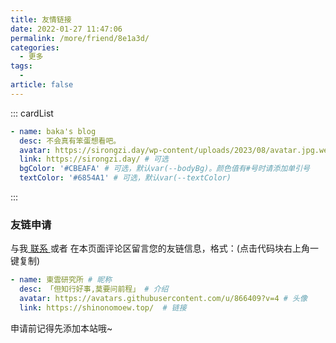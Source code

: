 ```yaml
---
title: 友情链接
date: 2022-01-27 11:47:06
permalink: /more/friend/8e1a3d/
categories:
  - 更多
tags:
  -
article: false
---
```


<InArticleAdsense
    data-ad-client="ca-pub-1725717718088510"
    data-ad-slot="7426219401">
</InArticleAdsense>

::: cardList
```yaml
- name: baka's blog
  desc: 不会真有笨蛋想看吧。
  avatar: https://sirongzi.day/wp-content/uploads/2023/08/avatar.jpg.webp # 可选
  link: https://sirongzi.day/ # 可选
  bgColor: '#CBEAFA' # 可选，默认var(--bodyBg)。颜色值有#号时请添加单引号
  textColor: '#6854A1' # 可选，默认var(--textColor)
```
:::

### 友链申请

与我[ 联系 ](/about/#联系)或者 在本页面评论区留言您的友链信息，格式：(点击代码块右上角一键复制)


```yaml
- name: 東雲研究所 # 昵称
  desc: 「但知行好事,莫要问前程」 # 介绍
  avatar: https://avatars.githubusercontent.com/u/866409?v=4 # 头像
  link: https://shinonomoew.top/  # 链接
```

申请前记得先添加本站哦~